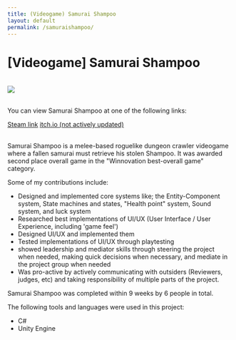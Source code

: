 ```yaml
---
title: (Videogame) Samurai Shampoo
layout: default
permalink: /samuraishampoo/
---
```

<h1 class="row justify-content-center"> [Videogame] Samurai Shampoo </h1>

<br>

<div class="row justify-content-center">
  <img src="/assets/Images/SamuraiShampoo/SaShGif.gif">
</div>
<br>
<div class="row justify-content-center">
  <p>You can view Samurai Shampoo at one of the following links:</p>
</div>

<div class="row justify-content-around">
  <a href="https://store.steampowered.com/app/1667770/Samurai_Shampoo/" class="btn btn-primary">Steam link</a>
    <a href="https://joeyehand.itch.io/samurai-shampoo" class="btn btn-primary">itch.io (not actively updated)</a>
</div>

<br>

<p>
  Samurai Shampoo is a melee-based roguelike dungeon crawler videogame where a fallen samurai must retrieve his stolen Shampoo. It was awarded second place overall game in the "Winnovation best-overall game" category.
</p>
<p>
  Some of my contributions include:
</p>
<ul>
  <li>Designed and implemented core systems like; the Entity-Component system, State machines and states, "Health point" system, Sound system, and luck system</li>
  <li>Researched best implementations of UI/UX (User Interface / User Experience, including 'game feel')</li>
  <li>Designed UI/UX and implemented them</li>
  <li>Tested implementations of UI/UX through playtesting</li>
  <li>showed leadership and mediator skills through steering the project when needed, making quick decisions when necessary, and mediate in the project group when needed </li>
  <li>Was pro-active by actively communicating with outsiders (Reviewers, judges, etc) and taking responsibility of multiple parts of the project.</li>
</ul>

<p>Samurai Shampoo was completed within 9 weeks by 6 people in total.</p>

<p>The following tools and languages were used in this project:</p>
<ul>
  <li>C#</li>
  <li>Unity Engine</li>
</ul>


